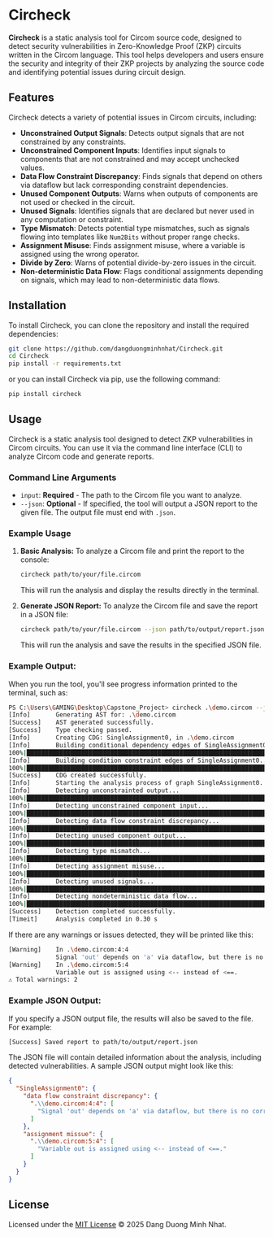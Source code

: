 # Circheck

**Circheck** is a static analysis tool for Circom source code, designed to detect security vulnerabilities in Zero-Knowledge Proof (ZKP) circuits written in the Circom language. This tool helps developers and users ensure the security and integrity of their ZKP projects by analyzing the source code and identifying potential issues during circuit design.

## Features

Circheck detects a variety of potential issues in Circom circuits, including:

- **Unconstrained Output Signals**: Detects output signals that are not constrained by any constraints.
- **Unconstrained Component Inputs**: Identifies input signals to components that are not constrained and may accept unchecked values.
- **Data Flow Constraint Discrepancy**: Finds signals that depend on others via dataflow but lack corresponding constraint dependencies.
- **Unused Component Outputs**: Warns when outputs of components are not used or checked in the circuit.
- **Unused Signals**: Identifies signals that are declared but never used in any computation or constraint.
- **Type Mismatch**: Detects potential type mismatches, such as signals flowing into templates like `Num2Bits` without proper range checks.
- **Assignment Misuse**: Finds assignment misuse, where a variable is assigned using the wrong operator.
- **Divide by Zero**: Warns of potential divide-by-zero issues in the circuit.
- **Non-deterministic Data Flow**: Flags conditional assignments depending on signals, which may lead to non-deterministic data flows.

## Installation

To install Circheck, you can clone the repository and install the required dependencies:

```bash
git clone https://github.com/dangduongminhnhat/Circheck.git
cd Circheck
pip install -r requirements.txt
```

or you can install Circheck via pip, use the following command:

```bash
pip install circheck
```

## Usage

Circheck is a static analysis tool designed to detect ZKP vulnerabilities in Circom circuits. You can use it via the command line interface (CLI) to analyze Circom code and generate reports.

### Command Line Arguments

- `input`: **Required** - The path to the Circom file you want to analyze.
- `--json`: **Optional** - If specified, the tool will output a JSON report to the given file. The output file must end with `.json`.

### Example Usage

1. **Basic Analysis:**
   To analyze a Circom file and print the report to the console:

   ```bash
   circheck path/to/your/file.circom
   ```

   This will run the analysis and display the results directly in the terminal.

2. **Generate JSON Report:**
   To analyze the Circom file and save the report in a JSON file:

   ```bash
   circheck path/to/your/file.circom --json path/to/output/report.json
   ```

   This will run the analysis and save the results in the specified JSON file.

### Example Output:

When you run the tool, you'll see progress information printed to the terminal, such as:

```bash
PS C:\Users\GAMING\Desktop\Capstone_Project> circheck .\demo.circom --json .\result.json
[Info]       Generating AST for: .\demo.circom
[Success]    AST generated successfully.
[Success]    Type checking passed.
[Info]       Creating CDG: SingleAssignment0, in .\demo.circom
[Info]       Building conditional dependency edges of SingleAssignment0...
100%|██████████████████████████████████████████████████████████████████████████████████████████████████████| 5/5 [00:00<?, ?it/s]
[Info]       Building condition constraint edges of SingleAssignment0...
100%|██████████████████████████████████████████████████████████████████████████████████████████████████████| 5/5 [00:00<?, ?it/s]
[Success]    CDG created successfully.
[Info]       Starting the analysis process of graph SingleAssignment0.
[Info]       Detecting unconstrainted output...
100%|██████████████████████████████████████████████████████████████████████████████████████████████████████| 1/1 [00:00<?, ?it/s]
[Info]       Detecting unconstrained component input...
100%|██████████████████████████████████████████████████████████████████████████████████████████████████████| 5/5 [00:00<?, ?it/s]
[Info]       Detecting data flow constraint discrepancy...
100%|██████████████████████████████████████████████████████████████████████████████████████████████████████| 3/3 [00:00<?, ?it/s]
[Info]       Detecting unused component output...
100%|██████████████████████████████████████████████████████████████████████████████████████████████████████| 5/5 [00:00<?, ?it/s]
[Info]       Detecting type mismatch...
100%|██████████████████████████████████████████████████████████████████████████████████████████████████████| 5/5 [00:00<?, ?it/s]
[Info]       Detecting assignment misuse...
100%|██████████████████████████████████████████████████████████████████████████████████████████████████████| 7/7 [00:00<?, ?it/s]
[Info]       Detecting unused signals...
100%|██████████████████████████████████████████████████████████████████████████████████████████████████████| 7/7 [00:00<?, ?it/s]
[Info]       Detecting nondeterministic data flow...
100%|██████████████████████████████████████████████████████████████████████████████████████████████████████| 7/7 [00:00<?, ?it/s]
[Success]    Detection completed successfully.
[Timeit]     Analysis completed in 0.30 s
```

If there are any warnings or issues detected, they will be printed like this:

```bash
[Warning]    In .\demo.circom:4:4
             Signal 'out' depends on 'a' via dataflow, but there is no corresponding constraint dependency.
[Warning]    In .\demo.circom:5:4
             Variable out is assigned using <-- instead of <==.
⚠ Total warnings: 2
```

### Example JSON Output:

If you specify a JSON output file, the results will also be saved to the file. For example:

```bash
[Success] Saved report to path/to/output/report.json
```

The JSON file will contain detailed information about the analysis, including detected vulnerabilities. A sample JSON output might look like this:

```json
{
  "SingleAssignment0": {
    "data flow constraint discrepancy": {
      ".\\demo.circom:4:4": [
        "Signal 'out' depends on 'a' via dataflow, but there is no corresponding constraint dependency."
      ]
    },
    "assignment missue": {
      ".\\demo.circom:5:4": [
        "Variable out is assigned using <-- instead of <==."
      ]
    }
  }
}
```

## License

Licensed under the [MIT License](LICENSE) © 2025 Dang Duong Minh Nhat.

